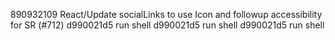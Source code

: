 890932109 React/Update socialLinks to use Icon and followup accessibility for SR (#712)
d990021d5 run shell
d990021d5 run shell
d990021d5 run shell
